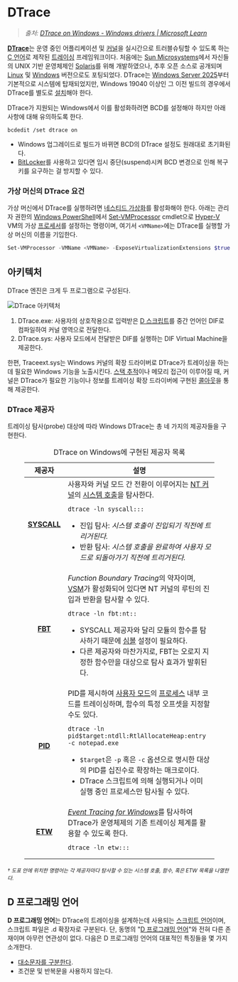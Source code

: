 # DTrace
> *출처: [DTrace on Windows - Windows drivers | Microsoft Learn](https://learn.microsoft.com/en-us/windows-hardware/drivers/devtest/dtrace)*

[**DTrace**](https://en.wikipedia.org/wiki/DTrace)는 운영 중인 어플리케이션 및 [커널](Kernel.md)을 실시간으로 트러블슈팅할 수 있도록 하는 [C 언어](C.md)로 제작된 [트레이싱](https://en.wikipedia.org/wiki/Tracing_(software)) 프레임워크이다. 처음에는 [Sun Microsystems](https://en.wikipedia.org/wiki/Sun_Microsystems)에서 자신들의 UNIX 기반 운영체제인 [Solaris](https://en.wikipedia.org/wiki/Oracle_Solaris)를 위해 개발하였으나, 추후 오픈 소스로 공개되며 [Linux](https://en.wikipedia.org/wiki/Linux) 및 [Windows](Windows.md) 버전으로도 포팅되었다. DTrace는 [Windows Server 2025](https://en.wikipedia.org/wiki/Windows_Server_2025)부터 기본적으로 시스템에 탑재되었지만,  Windows 19040 이상인 그 이전 빌드의 경우에서 DTrace를 별도로 [설치](https://learn.microsoft.com/windows-hardware/drivers/devtest/dtrace#installing-dtrace-under-windows)해야 한다.

DTrace가 지원되는 Windows에서 이를 활성화하려면 BCD를 설정해야 하지만 아래 사항에 대해 유의하도록 한다.

```
bcdedit /set dtrace on
```

* Windows 업그레이드로 빌드가 바뀌면 BCD의 DTrace 설정도 원래대로 초기화된다.
* [BitLocker](BitLocker.md)를 사용하고 있다면 임시 중단(suspend)시켜 BCD 변경으로 인해 복구 키를 요구하는 걸 방지할 수 있다.

### 가상 머신의 DTrace 요건
가상 머신에서 DTrace를 실행하려면 [네스티드 가상화](https://learn.microsoft.com/en-us/virtualization/hyper-v-on-windows/user-guide/enable-nested-virtualization)를 활성화해야 한다. 아래는 관리자 권한의 [Windows PowerShell](PowerShell.md)에서 [Set-VMProcessor](https://learn.microsoft.com/en-us/powershell/module/hyper-v/set-vmprocessor) cmdlet으로 [Hyper-V](Hypervisor.md) VM의 가상 [프로세서](Processor.md)를 설정하는 명령이며, 여기서 `<VMName>`에는 DTrace를 실행할 가상 머신의 이름을 기입한다.

```powershell
Set-VMProcessor -VMName <VMName> -ExposeVirtualizationExtensions $true
```

## 아키텍처
DTrace 엔진은 크게 두 프로그램으로 구성된다.

![DTrace 아키텍처](https://learn.microsoft.com/en-us/windows-hardware/drivers/devtest/images/dtrace-architecture.png)

1. DTrace.exe: 사용자의 상호작용으로 입력받은 [D 스크립트](#d-프로그래밍-언어)를 중간 언어인 DIF로 컴파일하여 커널 영역으로 전달한다.
1. DTrace.sys: 사용자 모드에서 전달받은 DIF를 실행하는 DIF Virtual Machine을 제공한다.

한편, Traceext.sys는 Windows 커널의 확장 드라이버로 DTrace가 트레이싱을 하는 데 필요한 Windows 기능을 노출시킨다. [스택 추적](https://en.wikipedia.org/wiki/Stack_trace)이나 메모리 접근이 이루어질 때, 커널은 DTrace가 필요한 기능이나 정보를 트레이싱 확장 드라이버에 구현된 [콜아웃](https://learn.microsoft.com/windows-hardware/drivers/network/callout)을 통해 제공한다.

### DTrace 제공자
트레이싱 탐사(probe) 대상에 따라 Windows DTrace는 총 네 가지의 제공자들을 구현한다.

<table style="width: 85%; margin-left: auto; margin-right: auto;"><caption style="caption-side: top;">DTrace on Windows에 구현된 제공자 목록</caption><colgroup><col style="width: 15%;"/><col style="width: 85%;"/></colgroup><thead><tr><th style="text-align: center;">제공자</th><th style="text-align: center;">설명</th></tr></thead><tbody><tr><td style="text-align: center;"><a href="https://learn.microsoft.com/windows-hardware/drivers/devtest/dtrace#syscall--ntos-system-calls"><b>SYSCALL</b></a></td><td>사용자와 커널 모드 간 전환이 이루어지는 <a href="Kernel.md#nt-커널">NT 커널</a>의 <a href="WinAPI.md#시스템-서비스">시스템 호출</a>을 탐사한다.

```
dtrace -ln syscall:::
```
<ul><li>진입 탐사: <i>시스템 호출이 진입되기 직전에 트리거된다.</i></li><li>반환 탐사: <i>시스템 호출을 완료하여 사용자 모드로 되돌아가기 직전에 트리거된다.</i></li></ul></td></tr><tr><td style="text-align: center;"><a href="https://learn.microsoft.com/windows-hardware/drivers/devtest/dtrace#function-boundary-tracing-fbt"><b>FBT</b></a></td><td><i>Function Boundary Tracing</i>의 약자이며, <a href="Hypervisor.md#가상-보안-모드">VSM</a>가 활성화되어 있다면 NT 커널의 루틴의 진입과 반환을 탐사할 수 있다.

```
dtrace -ln fbt:nt::
```
<ul><li>SYSCALL 제공자와 달리 모듈의 함수를 탐사하기 때문에 <a href="Symbol.md">심볼</a> 설정이 필요하다.</i></li><li>다른 제공자와 마찬가지로, FBT는 오로지 지정한 함수만을 대상으로 탐사 효과가 발휘된다.</i></li></ul></td></tr><tr><td style="text-align: center;"><a href="https://learn.microsoft.com/windows-hardware/drivers/devtest/dtrace#pid"><b>PID</b></a></td><td>PID를 제시하여 <a href="Processor.md#사용자-모드">사용자 모드</a>의 <a href="Process.md">프로세스</a> 내부 코드를 트레이싱하며, 함수의 특정 오프셋을 지정할 수도 있다.

```
dtrace -ln pid$target:ntdll:RtlAllocateHeap:entry -c notepad.exe
```
<ul><li><code>$target</code>은 <code>-p</code> 혹은 <code>-c</code> 옵션으로 명시한 대상의 PID를 십진수로 확장하는 매크로이다.</i></li><li>DTrace 스크립트에 의해 실행되거나 이미 실행 중인 프로세스만 탐사될 수 있다.</i></li></ul></td></tr><tr><td style="text-align: center;"><a href="https://learn.microsoft.com/windows-hardware/drivers/devtest/dtrace#etw"><b>ETW</b></a></td><td><i><a href="ETW.md">Event Tracing for Windows</a></i>를 탐사하여 DTrace가 운영체제의 기존 트레이싱 체계를 활용할 수 있도록 한다.

```
dtrace -ln etw:::
```
</td></tr></tbody></table>

<sup>_† 도표 안에 위치한 명령어는 각 제공자마다 탐사할 수 있는 시스템 호출, 함수, 혹은 ETW 목록을 나열한다._</sup>

## D 프로그래밍 언어
**D 프로그래밍 언어**는 DTrace의 트레이싱을 설계하는데 사용되는 [스크립트 언어](https://en.wikipedia.org/wiki/Scripting_language)이며, 스크립트 파일은 .d 확장자로 구분된다. 단, 동명의 "[D 프로그래밍 언어](https://en.wikipedia.org/wiki/D_(programming_language))"와 전혀 다른 존재이며 아무런 연관성이 없다. 다음은 D 프로그래밍 언어의 대표적인 특징들을 몇 가지 소개한다.

* [대소문자를 구분한다](https://en.wikipedia.org/wiki/Case_sensitivity).
* 조건문 및 반복문을 사용하지 않는다.
